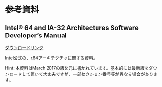 参考資料
==========================

Intel® 64 and IA-32 Architectures Software Developer’s Manual
---------------------------------
[ダウンロードリンク](https://software.intel.com/en-us/articles/intel-sdm)

Intel公式の、x64アーキテクチャに関する資料。

Hint: 本資料はMarch 2017の版を元に書かれています。基本的には最新版をダウンロードして頂いて大丈夫ですが、一部セクション番号等が異なる場合があります。
